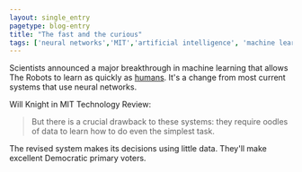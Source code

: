 ```yaml
---
layout: single_entry
pagetype: blog-entry
title: "The fast and the curious"
tags: ['neural networks','MIT','artificial intelligence', 'machine learning']
---
```

Scientists announced a major breakthrough in machine learning that allows The Robots to learn as quickly as [humans][1]. It's a change from most current systems that use neural networks.

Will Knight in MIT Technology Review:

>But there is a crucial drawback to these systems: they require oodles of data to learn how to do even the simplest task.

The revised system makes its decisions using little data. They'll make excellent Democratic primary voters.



[1]:http://www.peopleofwalmart.com/
[2]:http://www.technologyreview.com/news/544376/this-ai-algorithm-learns-simple-tasks-as-fast-as-we-do/
